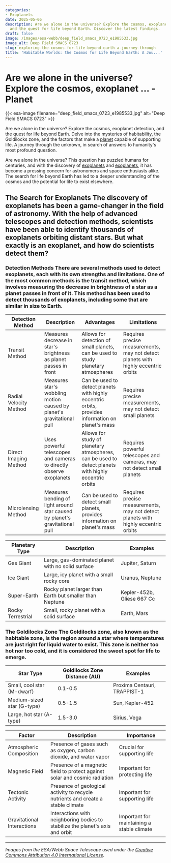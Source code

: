 ```yaml
---
categories:
- Exoplanets
date: 2025-05-05
description: Are we alone in the universe? Explore the cosmos, exoplanet detection,
  and the quest for life beyond Earth. Discover the latest findings.
draft: false
image: /images/esa-webb/deep_field_smacs_0723_e1985533.jpg
image_alt: Deep Field SMACS 0723
slug: exploring-the-cosmos-for-life-beyond-earth-a-journey-through
title: 'Habitable Worlds: the Cosmos for Life Beyond Earth: A Jou...'
---
```


# Are we alone in the universe? Explore the cosmos, exoplanet ... - Planet
{{< esa-image filename="deep_field_smacs_0723_e1985533.jpg" alt="Deep Field SMACS 0723" >}}



Are we alone in the universe? Explore the cosmos, exoplanet detection, and the quest for life beyond Earth. Delve into the mysteries of habitability, the Goldilocks zone, and the factors that make a [planet](/blog/exoplanets-in-the-habitable-zone-a-new-era-in-the-search-for) capable of supporting life. A journey through the unknown, in search of answers to humanity's most profound question.

Are we alone in the universe? This question has puzzled humans for centuries, and with the discovery of [exoplanets](/blog/the-cosmic-dance-of-exoplanets-and-habitable-zones) and [exoplanets](/blog/exoplanets-and-the-search-for-life-beyond-earth), it has become a pressing concern for astronomers and space enthusiasts alike. The search for life beyond Earth has led to a deeper understanding of the cosmos and the potential for life to exist elsewhere.

 ## The Search for Exoplanets The discovery of exoplanets has been a game-changer in the field of astronomy. With the help of advanced telescopes and detection methods, scientists have been able to identify thousands of exoplanets orbiting distant stars. But what exactly is an exoplanet, and how do scientists detect them?

 ### Detection Methods There are several methods used to detect exoplanets, each with its own strengths and limitations. One of the most common methods is the transit method, which involves measuring the decrease in brightness of a star as a planet passes in front of it. This method has been used to detect thousands of exoplanets, including some that are similar in size to Earth.

 | Detection Method | Description | Advantages | Limitations |
| --- | --- | --- | --- |
| Transit Method | Measures decrease in star's brightness as planet passes in front | Allows for detection of small planets, can be used to study planetary atmospheres | Requires precise measurements, may not detect planets with highly eccentric orbits |
| Radial Velocity Method | Measures star's wobbling motion caused by planet's gravitational pull | Can be used to detect planets with highly eccentric orbits, provides information on planet's mass | Requires precise measurements, may not detect small planets |
| Direct Imaging Method | Uses powerful telescopes and cameras to directly observe exoplanets | Allows for study of planetary atmospheres, can be used to detect planets with highly eccentric orbits | Requires powerful telescopes and cameras, may not detect small planets |
| Microlensing Method | Measures bending of light around star caused by planet's gravitational pull | Can be used to detect small planets, provides information on planet's mass | Requires precise measurements, may not detect planets with highly eccentric orbits | ### Planetary Classification Exoplanets come in a variety of sizes and types, ranging from small, rocky worlds to large, gas giants. Scientists use a variety of classification systems to categorize exoplanets based on their size, composition, and orbital characteristics.

 | Planetary Type | Description | Examples |
| --- | --- | --- |
| Gas Giant | Large, gas-dominated planet with no solid surface | Jupiter, Saturn |
| Ice Giant | Large, icy planet with a small rocky core | Uranus, Neptune |
| Super-Earth | Rocky planet larger than Earth but smaller than Neptune | Kepler-452b, Gliese 667 Cc |
| Rocky Terrestrial | Small, rocky planet with a solid surface | Earth, Mars | ## Habitability and the Goldilocks Zone The search for life beyond Earth is closely tied to the concept of habitability. A planet is considered habitable if it has conditions that are suitable for life as we know it. One of the key factors in determining habitability is the planet's distance from its star, which affects the amount of heat and light it receives.

 ### The Goldilocks Zone The Goldilocks zone, also known as the habitable zone, is the region around a star where temperatures are just right for liquid water to exist. This zone is neither too hot nor too cold, and it is considered the sweet spot for life to emerge.

 | Star Type | Goldilocks Zone Distance (AU) | Examples |
| --- | --- | --- |
| Small, cool star (M-dwarf) | 0.1-0.5 | Proxima Centauri, TRAPPIST-1 |
| Medium-sized star (G-type) | 0.5-1.5 | Sun, Kepler-452 |
| Large, hot star (A-type) | 1.5-3.0 | Sirius, Vega | ### Factors Affecting Habitability While the Goldilocks zone is an important factor in determining habitability, it is not the only consideration. Other factors, such as atmospheric composition, magnetic fields, tectonic activity, and gravitational interactions with neighboring bodies, can also affect a planet's habitability.

 | Factor | Description | Importance |
| --- | --- | --- |
| Atmospheric Composition | Presence of gases such as oxygen, carbon dioxide, and water vapor | Crucial for supporting life |
| Magnetic Field | Presence of a magnetic field to protect against solar and cosmic radiation | Important for protecting life |
| Tectonic Activity | Presence of geological activity to recycle nutrients and create a stable climate | Important for supporting life |
| Gravitational Interactions | Interactions with neighboring bodies to stabilize the planet's axis and orbit | Important for maintaining a stable climate | ## Conclusion The search for life beyond Earth is an ongoing and complex endeavor. With the discovery of exoplanets and the study of their habitability, scientists are one step closer to answering the question of whether we are alone in the universe. While there is still much to be learned, the search for life beyond Earth is an exciting and rapidly evolving field that continues to captivate the imagination of scientists and the public alike.

---

*Images from the ESA/Webb Space Telescope used under the [Creative Commons Attribution 4.0 International License](https://creativecommons.org/licenses/by/4.0).*